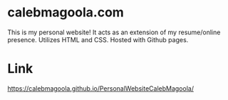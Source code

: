 # calebmagoola.com
This is my personal website! It acts as an extension of my resume/online presence. Utilizes HTML and CSS. Hosted with Github pages.
# Link
https://calebmagoola.github.io/PersonalWebsiteCalebMagoola/
